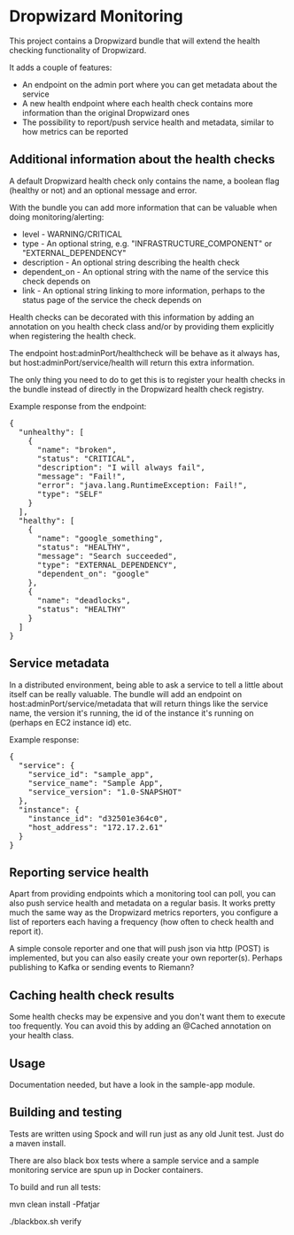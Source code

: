 Dropwizard Monitoring
=====================

This project contains a Dropwizard bundle that will extend the health checking functionality of Dropwizard.

It adds a couple of features:

* An endpoint on the admin port where you can get metadata about the service
* A new health endpoint where each health check contains more information than the original Dropwizard ones
* The possibility to report/push service health and metadata, similar to how metrics can be reported

Additional information about the health checks
--------------------------------------------------

A default Dropwizard health check only contains the name, a boolean flag (healthy or not) and an optional message and error.

With the bundle you can add more information that can be valuable when doing monitoring/alerting:

* level - WARNING/CRITICAL
* type - An optional string, e.g. "INFRASTRUCTURE_COMPONENT" or "EXTERNAL_DEPENDENCY"
* description - An optional string describing the health check
* dependent_on - An optional string with the name of the service this check depends on
* link - An optional string linking to more information, perhaps to the status page of the service the check depends on

Health checks can be decorated with this information by adding an annotation on you health check class and/or by providing them
explicitly when registering the health check.

The endpoint host:adminPort/healthcheck will be behave as it always has, but host:adminPort/service/health
will return this extra information.

The only thing you need to do to get this is to register your health checks in the bundle instead of directly in the Dropwizard
health check registry.

Example response from the endpoint:

<pre>
{
  "unhealthy": [
    {
      "name": "broken",
      "status": "CRITICAL",
      "description": "I will always fail",
      "message": "Fail!",
      "error": "java.lang.RuntimeException: Fail!",
      "type": "SELF"
    }
  ],
  "healthy": [
    {
      "name": "google_something",
      "status": "HEALTHY",
      "message": "Search succeeded",
      "type": "EXTERNAL_DEPENDENCY",
      "dependent_on": "google"
    },
    {
      "name": "deadlocks",
      "status": "HEALTHY"
    }
  ]
}
</pre>

Service metadata
----------------

In a distributed environment, being able to ask a service to tell a little about itself can be really valuable. The bundle
will add an endpoint on host:adminPort/service/metadata that will return things like the service name, the version it's running,
the id of the instance it's running on (perhaps en EC2 instance id) etc.

Example response:

<pre>
{
  "service": {
    "service_id": "sample_app",
    "service_name": "Sample App",
    "service_version": "1.0-SNAPSHOT"
  },
  "instance": {
    "instance_id": "d32501e364c0",
    "host_address": "172.17.2.61"
  }
}
</pre>

Reporting service health
------------------------

Apart from providing endpoints which a monitoring tool can poll, you can also push service health and metadata on a regular basis. It works
pretty much the same way as the Dropwizard metrics reporters, you configure a list of reporters each having a frequency
(how often to check health and report it).

A simple console reporter and one that will push json via http (POST) is implemented, but you can also easily create your own reporter(s). Perhaps publishing to Kafka or sending events to Riemann?

Caching health check results
----------------------------

Some health checks may be expensive and you don't want them to execute too frequently. You can avoid this by adding an @Cached annotation
on your health class.

Usage
-----

Documentation needed, but have a look in the sample-app module.

Building and testing
--------------------

Tests are written using Spock and will run just as any old Junit test. Just do a maven install.

There are also black box tests where a sample service and a sample monitoring service are spun up in Docker containers.

To build and run all tests:

mvn clean install -Pfatjar

./blackbox.sh verify

